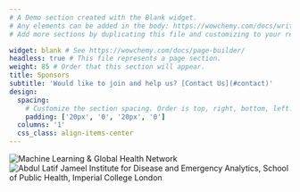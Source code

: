 ```yaml
---
# A Demo section created with the Blank widget.
# Any elements can be added in the body: https://wowchemy.com/docs/writing-markdown-latex/
# Add more sections by duplicating this file and customizing to your requirements.

widget: blank # See https://wowchemy.com/docs/page-builder/
headless: true # This file represents a page section.
weight: 85 # Order that this section will appear.
title: Sponsors
subtitle: 'Would like to join and help us? [Contact Us](#contact)'
design:
  spacing:
    # Customize the section spacing. Order is top, right, bottom, left.
    padding: ['20px', '0', '20px', '0']
  columns: '1'
  css_class: align-items-center
---
```


![Machine Learning & Global Health Network](sponsors/mlgh.png)
![Abdul Latif Jameel Institute for Disease and Emergency Analytics, School of Public Health, Imperial College London](sponsors/icl.png)
